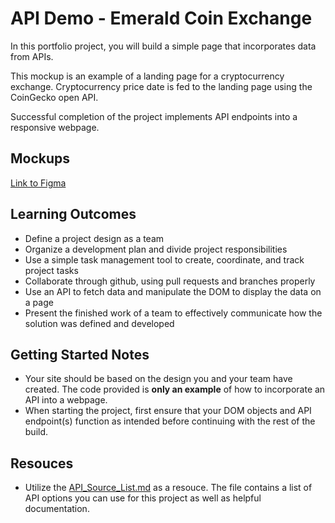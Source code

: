 # API Demo - Emerald Coin Exchange

In this portfolio project, you will build a simple page that incorporates data from APIs.

This mockup is an example of a landing page for a cryptocurrency exchange. Cryptocurrency price date is fed to the landing page using the CoinGecko open API. 

Successful completion of the project implements API endpoints into a responsive webpage. 

## Mockups

[Link to Figma](https://www.figma.com/file/7MQjI4WmteLM3UDJzsW6vm/Wireframe-%7C-Emerald-Coin-Exchange?node-id=0%3A1)

## Learning Outcomes
- Define a project design as a team
- Organize a development plan and divide project responsibilities
- Use a simple task management tool to create, coordinate, and track project tasks
- Collaborate through github, using pull requests and branches properly
- Use an API to fetch data and manipulate the DOM to display the data on a page
- Present the finished work of a team to effectively communicate how the solution was defined and developed

## Getting Started Notes

- Your site should be based on the design you and your team have created. The code provided is **only an example** of how to incorporate an API into a webpage. 
- When starting the project, first ensure that your DOM objects and API endpoint(s) function as intended before continuing with the rest of the build.

## Resouces
- Utilize the [API_Source_List.md](https://github.com/CS-Edwards/emerald-coin-exchange-project/blob/main/API_Source_List.md) as a resouce. The file contains a list of API options you can use for this project as well as helpful documentation.

